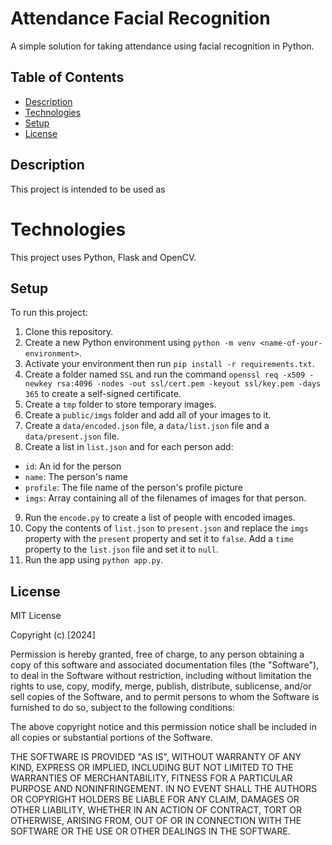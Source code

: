 # Attendance Facial Recognition

A simple solution for taking attendance using facial recognition in Python.

## Table of Contents
- [Description](#description)
- [Technologies](#technologies)
- [Setup](#setup)
- [License](#license)

## Description

This project is intended to be used as 

# Technologies

This project uses Python, Flask and OpenCV.

## Setup
To run this project:

1. Clone this repository.
2. Create a new Python environment using `python -m venv <name-of-your-environment>`.
3. Activate your environment then run `pip install -r requirements.txt`.
4. Create a folder named `SSL` and run the command `openssl req -x509 -newkey rsa:4096 -nodes -out ssl/cert.pem -keyout ssl/key.pem -days 365` to create a self-signed certificate.
5. Create a `tmp` folder to store temporary images.
6. Create a `public/imgs` folder and add all of your images to it.
7. Create a `data/encoded.json` file, a `data/list.json` file and a `data/present.json` file.
8. Create a list in `list.json` and for each person add:
- `id`: An id for the person
- `name`: The person's name
- `profile`: The file name of the person's profile picture
- `imgs`: Array containing all of the filenames of images for that person.
9. Run the `encode.py` to create a list of people with encoded images.
10. Copy the contents of `list.json` to `present.json` and replace the `imgs` property with the `present` property and set it to `false`. Add a `time` property to the `list.json` file and set it to `null`.
11. Run the app using `python app.py`.

## License

MIT License

Copyright (c) [2024]

Permission is hereby granted, free of charge, to any person obtaining a copy
of this software and associated documentation files (the "Software"), to deal
in the Software without restriction, including without limitation the rights
to use, copy, modify, merge, publish, distribute, sublicense, and/or sell
copies of the Software, and to permit persons to whom the Software is
furnished to do so, subject to the following conditions:

The above copyright notice and this permission notice shall be included in all
copies or substantial portions of the Software.

THE SOFTWARE IS PROVIDED "AS IS", WITHOUT WARRANTY OF ANY KIND, EXPRESS OR
IMPLIED, INCLUDING BUT NOT LIMITED TO THE WARRANTIES OF MERCHANTABILITY,
FITNESS FOR A PARTICULAR PURPOSE AND NONINFRINGEMENT. IN NO EVENT SHALL THE
AUTHORS OR COPYRIGHT HOLDERS BE LIABLE FOR ANY CLAIM, DAMAGES OR OTHER
LIABILITY, WHETHER IN AN ACTION OF CONTRACT, TORT OR OTHERWISE, ARISING FROM,
OUT OF OR IN CONNECTION WITH THE SOFTWARE OR THE USE OR OTHER DEALINGS IN THE
SOFTWARE.